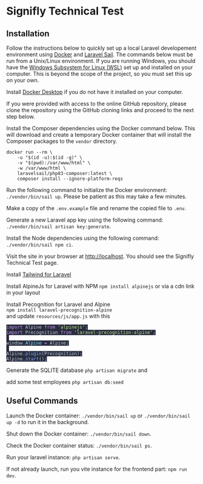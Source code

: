 <h1>Signifly Technical Test</h1>

<h2>Installation</h2>

<p>Follow the instructions below to quickly set up a local Laravel developement environment using <a href="https://www.docker.com">Docker</a> and <a href="https://laravel.com/docs/11.x/sail">Laravel Sail</a>. The commands below must be run from a Unix/Linux environment. If you are running Windows, you should have the <a href="https://learn.microsoft.com/en-us/windows/wsl/install">Windows Subsystem for Linux (WSL)</a> set up and installed on your computer. This is beyond the scope of the project, so you must set this up on your own.</p>

<p>Install <a href="https://www.docker.com/products/docker-desktop">Docker Desktop</a> if you do not have it installed on your computer.</p>

<p>If you were provided with access to the online GitHub repository, please clone the repository using the GitHub cloning links and proceed to the next step below.</p>

<p>Install the Composer dependencies using the Docker command below. This will download and create a temporary Docker container that will install the Composer packages to the <code>vendor</code> directory.</p>

```
docker run --rm \
    -u "$(id -u):$(id -g)" \
    -v "$(pwd):/var/www/html" \
    -w /var/www/html \
    laravelsail/php83-composer:latest \
    composer install --ignore-platform-reqs
```

<p>Run the following command to initialize the Docker environment: <code>./vendor/bin/sail up</code>. Please be patient as this may take a few minutes.</p>

<p>Make a copy of the <code>.env.example</code> file and rename the copied file to <code>.env</code>.</p>

<p>Generate a new Laravel app key using the following command: <code>./vendor/bin/sail artisan key:generate</code>.</p>

<p>Install the Node dependencies using the following command: <code>./vendor/bin/sail npm ci</code>.</p>

<p>Visit the site in your browser at <a href="http://localhost">http://localhost</a>. You should see the Signifly Technical Test page.</p>


<p>Install <a href="https://tailwindcss.com/docs/guides/laravelp">Tailwind for Laravel</a></p>


<p>Install AlpineJs for Laravel with NPM <code>npm install alpinejs</code> or via a cdn link in your layout
<code><script defer src="https://cdn.jsdelivr.net/npm/alpinejs@3.x.x/dist/cdn.min.js"></script></code></p>

<p>Install Precognition for Laravel and Alpine <code>
npm install laravel-precognition-alpine
</code> and update <code>resources/js/app.js</code> with this<br/>
<code data-theme="olaolu-palenight" data-lang="js" class="torchlight" style="background-color: #292D3E; --theme-selection-background: #7580B850;" id="clipText-28"><!-- Syntax highlighted by torchlight.dev --><div class="line"><span style="color: #C792EA;">import</span><span style="color: #BFC7D5;"> Alpine </span><span style="color: #C792EA;">from</span><span style="color: #BFC7D5;"> </span><span style="color: #D9F5DD;">'</span><span style="color: #C3E88D;">alpinejs</span><span style="color: #D9F5DD;">'</span><span style="color: #BFC7D5;">;</span></div><div class="line"><span style="color: #C792EA;">import</span><span style="color: #BFC7D5;"> Precognition </span><span style="color: #C792EA;">from</span><span style="color: #BFC7D5;"> </span><span style="color: #D9F5DD;">'</span><span style="color: #C3E88D;">laravel-precognition-alpine</span><span style="color: #D9F5DD;">'</span><span style="color: #BFC7D5;">;</span></div><div class="line">&nbsp;</div><div class="line"><span style="color: #BFC7D5;">window</span><span style="color: #C792EA;">.</span><span style="color: #89DDFF;">Alpine</span><span style="color: #BFC7D5;"> </span><span style="color: #C792EA;">=</span><span style="color: #BFC7D5;"> Alpine;</span></div><div class="line">&nbsp;</div><div class="line"><span style="color: #BFC7D5;">Alpine</span><span style="color: #C792EA;">.</span><span style="color: #82AAFF;">plugin</span><span style="color: #BFC7D5;">(Precognition);</span></div><div class="line"><span style="color: #BFC7D5;">Alpine</span><span style="color: #C792EA;">.</span><span style="color: #82AAFF;">start</span><span style="color: #BFC7D5;">();</span></div></code>
</p>

<p>Generate the SQLITE database <code>php artisan migrate</code> and

add some test employees <code>php artisan db:seed</code></p>

<h2>Useful Commands</h2>

<p>Launch the Docker container: <code>./vendor/bin/sail up</code> or <code>./vendor/bin/sail up -d</code> to run it in the background.</p>

<p>Shut down the Docker container: <code>./vendor/bin/sail down</code>.</p>

<p>Check the Docker container status: <code>./vendor/bin/sail ps</code>.</p>

<p>Run your laravel instance: <code>php artisan serve</code>.</p>

<p>If not already launch, run you vite instance for the frontend part: <code>npm run dev</code>.</p>
